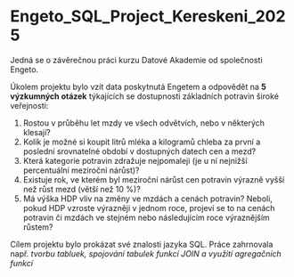 # Engeto_SQL_Project_Kereskeni_2025

Jedná se o závěrečnou práci kurzu Datové Akademie od společnosti Engeto.

Úkolem projektu bylo vzít data poskytnutá Engetem a odpovědět na **5 výzkumných otázek** týkajících se dostupnosti základních potravin široké veřejnosti: 
  1. Rostou v průběhu let mzdy ve všech odvětvích, nebo v některých klesají?
  2. Kolik je možné si koupit litrů mléka a kilogramů chleba za první a poslední srovnatelné období v dostupných datech cen a mezd?
  3. Která kategorie potravin zdražuje nejpomaleji (je u ní nejnižší percentuální meziroční nárůst)?
  4. Existuje rok, ve kterém byl meziroční nárůst cen potravin výrazně vyšší než růst mezd (větší než 10 %)?
  5. Má výška HDP vliv na změny ve mzdách a cenách potravin? Neboli, pokud HDP vzroste výrazněji v jednom roce, projeví se to na cenách potravin či mzdách ve stejném nebo následujícím roce výraznějším růstem?

Cílem projektu bylo prokázat své znalosti jazyka SQL.
Práce zahrnovala např. *tvorbu tabluek, spojování tabulek funkcí JOIN a využití agregačních funkcí*

